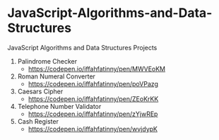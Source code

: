 # JavaScript-Algorithms-and-Data-Structures

JavaScript Algorithms and Data Structures Projects
1. Palindrome Checker
    - https://codepen.io/iffahfatinny/pen/MWVEoKM
2. Roman Numeral Converter
    - https://codepen.io/iffahfatinny/pen/poVPazg
3. Caesars Cipher
    - https://codepen.io/iffahfatinny/pen/ZEoKrKK
4. Telephone Number Validator
    - https://codepen.io/iffahfatinny/pen/zYjwREp
5. Cash Register
    - https://codepen.io/iffahfatinny/pen/wvjdypK
